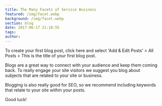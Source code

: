 ```yaml
---
title: The Many Facets of Service Business
featured: /img/facet.webp
background: /img/facet.webp
section: blog
date: 2017-06-17 21:18:55
tags:
author:
---
```

To create your first blog post, click here and select 'Add & Edit Posts' > All Posts > This is the title of your first blog post.

Blogs are a great way to connect with your audience and keep them coming back. To really engage your site visitors we suggest you blog about subjects that are related to your site or business.

Blogging is also really good for SEO, so we recommend including keywords that relate to your site within your posts.

Good luck!
